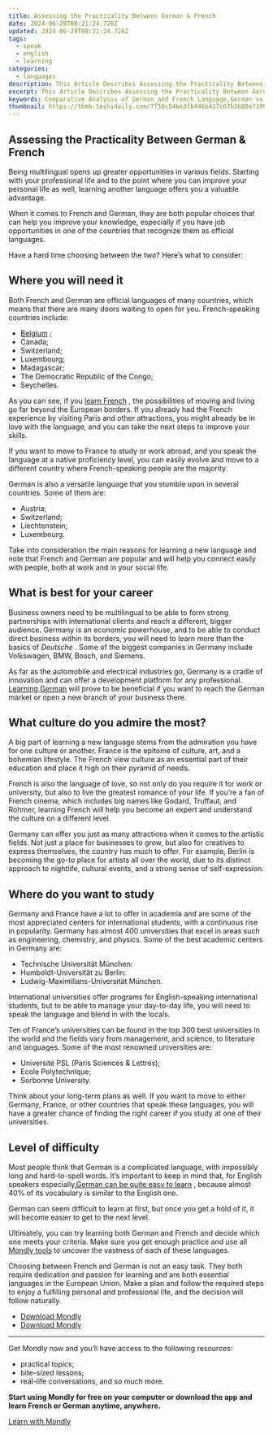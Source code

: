 ```yaml
---
title: Assessing the Practicality Between German & French
date: 2024-06-28T08:21:24.726Z
updated: 2024-06-29T08:21:24.726Z
tags:
  - speak
  - english
  - learning
categories:
  - languages
description: This Article Describes Assessing the Practicality Between German & French
excerpt: This Article Describes Assessing the Practicality Between German & French
keywords: Comparative Analysis of German and French Language,German vs French Linguistic Practicality,Practical Use Cases for German & French,German and French Language Practicality in Business,Practicality in Learning German and French,Cross-Cultural Communication Effectiveness Between Germany & France,Immersion Strategies for Practical German/French Proficiency
thumbnail: https://thmb.techidaily.com/7f58c54be3fb446b417c67b3b88e71900b79dad1ab69f246e6dc4f6374786b65.jpg
---
```


## Assessing the Practicality Between German & French

 Being multilingual opens up greater opportunities in various fields. Starting with your professional life and to the point where you can improve your personal life as well, learning another language offers you a valuable advantage.

 When it comes to French and German, they are both popular choices that can help you improve your knowledge, especially if you have job opportunities in one of the countries that recognize them as official languages.

 Have a hard time choosing between the two? Here’s what to consider:

## Where you will need it

 Both French and German are official languages of many countries, which means that there are many doors waiting to open for you. French-speaking countries include:

* [Belgium](https://shop.mondly.com/affiliate.php?ACCOUNT=ATISTUDI&AFFILIATE=108875&PATH=https://www.mondly.com?AFFILIATE=108875) ;
* Canada;
* Switzerland;
* Luxembourg;
* Madagascar;
* The Democratic Republic of the Congo;
* Seychelles.

As you can see, if you [learn French](https://shop.mondly.com/affiliate.php?ACCOUNT=ATISTUDI&AFFILIATE=108875&PATH=https://www.mondly.com?AFFILIATE=108875)  , the possibilities of moving and living go far beyond the European borders. If you already had the French experience by visiting Paris and other attractions, you might already be in love with the language, and you can take the next steps to improve your skills.

 If you want to move to France to study or work abroad, and you speak the language at a native proficiency level, you can easily evolve and move to a different country where French-speaking people are the majority.

 German is also a versatile language that you stumble upon in several countries. Some of them are:

* Austria;
* Switzerland;
* Liechtenstein;
* Luxembourg.

 Take into consideration the main reasons for learning a new language and note that French and German are popular and will help you connect easily with people, both at work and in your social life.

## What is best for your career

 Business owners need to be multilingual to be able to form strong partnerships with international clients and reach a different, bigger audience. Germany is an economic powerhouse, and to be able to conduct direct business within its borders, you will need to learn more than the basics of _Deutsche_  . Some of the biggest companies in Germany include Volkswagen, BMW, Bosch, and Siemens.

 As far as the automobile and electrical industries go, Germany is a cradle of innovation and can offer a development platform for any professional. [Learning German](https://shop.mondly.com/affiliate.php?ACCOUNT=ATISTUDI&AFFILIATE=108875&PATH=https://www.mondly.com?AFFILIATE=108875)  will prove to be beneficial if you want to reach the German market or open a new branch of your business there.

## What culture do you admire the most?

 A big part of learning a new language stems from the admiration you have for one culture or another. France is the epitome of culture, art, and a bohemian lifestyle. The French view culture as an essential part of their education and place it high on their pyramid of needs.

 French is also the language of love, so not only do you require it for work or university, but also to live the greatest romance of your life. If you’re a fan of French cinema, which includes big names like Godard, Truffaut, and Rohmer, learning French will help you become an expert and understand the culture on a different level.

 Germany can offer you just as many attractions when it comes to the artistic fields. Not just a place for businesses to grow, but also for creatives to express themselves, the country has much to offer. For example, Berlin is becoming the go-to place for artists all over the world, due to its distinct approach to nightlife, cultural events, and a strong sense of self-expression.

## Where do you want to study

 Germany and France have a lot to offer in academia and are some of the most appreciated centers for international students, with a continuous rise in popularity. Germany has almost 400 universities that excel in areas such as engineering, chemistry, and physics. Some of the best academic centers in Germany are:

* Technische Universität München:
* Humboldt-Universität zu Berlin:
* Ludwig-Maximilians-Universität München.

 International universities offer programs for English-speaking international students, but to be able to manage your day-to-day life, you will need to speak the language and blend in with the locals.

 Ten of France’s universities can be found in the top 300 best universities in the world and the fields vary from management, and science, to literature and languages. Some of the most renowned universities are:

* Université PSL (Paris Sciences & Lettres);
* Ecole Polytechnique;
* Sorbonne University.

 Think about your long-term plans as well. If you want to move to either Germany, France, or other countries that speak these languages, you will have a greater chance of finding the right career if you study at one of their universities.

## Level of difficulty

 Most people think that German is a complicated language, with impossibly long and hard-to-spell words. It’s important to keep in mind that, for English speakers especially,[German can be quite easy to learn](https://shop.mondly.com/affiliate.php?ACCOUNT=ATISTUDI&AFFILIATE=108875&PATH=https://www.mondly.com?AFFILIATE=108875) , because almost 40% of its vocabulary is similar to the English one.

 German can seem difficult to learn at first, but once you get a hold of it, it will become easier to get to the next level.

 Ultimately, you can try learning both German and French and decide which one meets your criteria. Make sure you get enough practice and use all [Mondly tools](https://shop.mondly.com/affiliate.php?ACCOUNT=ATISTUDI&AFFILIATE=108875&PATH=https://www.mondly.com?AFFILIATE=108875)  to uncover the vastness of each of these languages.

 Choosing between French and German is not an easy task. They both require dedication and passion for learning and are both essential languages in the European Union. Make a plan and follow the required steps to enjoy a fulfilling personal and professional life, and the decision will follow naturally.

* [Download Mondly](https://www.facebook.com/sharer/sharer.php?u=https%3A%2F%2Fwww.mondly.com%2Fblog%2Fgerman-vs-french%2F&t=German+vs+French%3A+Which+language+is+more+useful+to+learn "Share on Facebook")
* [Download Mondly](https://shop.mondly.com/affiliate.php?ACCOUNT=ATISTUDI&AFFILIATE=108875&PATH=https://www.mondly.com?AFFILIATE=108875)

---

Get Mondly now and you’ll have access to the following resources:

* practical topics;
* bite-sized lessons;
* real-life conversations, and so much more.

 **Start using Mondly for free on your computer or download the app and learn French or German anytime, anywhere.**

[Learn with Mondly](https://adjt.mondly.com/5ixfg4k?campaign=blog-post-id-6438&fallback=https%3A%2F%2Fapp.mondly.com%3Futm%5Fmedium%3Dblog%5Fblog-post-id-6438%26utm%5Fsource%3Dblog-post-id-6438&redirect%5Fmacos=https%3A%2F%2Fapp.mondly.com%3Futm%5Fmedium%3Dblog%5Fblog-post-id-6438%26utm%5Fsource%3Dblog-post-id-6438&redirect%5Fandroid=https%3A%2F%2Fplay.google.com%2Fstore%2Fapps%2Fdetails%3Fid%3Dcom.atistudios.mondly.languages%3Futm%5Fmedium%3Dblog%5Fblog-post-id-6438%26utm%5Fsource%3Dblog-post-id-6438&redirect%5Fios=https%3A%2F%2Fapps.apple.com%2Fapp%2Fapple-store%2Fid987873536%3Fpt%3D78954800%26ct%3Dblog-post-id-6438%26mt%3D8 "Learn with Mondly")

<ins class="adsbygoogle"
     style="display:block"
     data-ad-format="autorelaxed"
     data-ad-client="ca-pub-7571918770474297"
     data-ad-slot="1223367746"></ins>



<ins class="adsbygoogle"
     style="display:block"
     data-ad-client="ca-pub-7571918770474297"
     data-ad-slot="8358498916"
     data-ad-format="auto"
     data-full-width-responsive="true"></ins>


